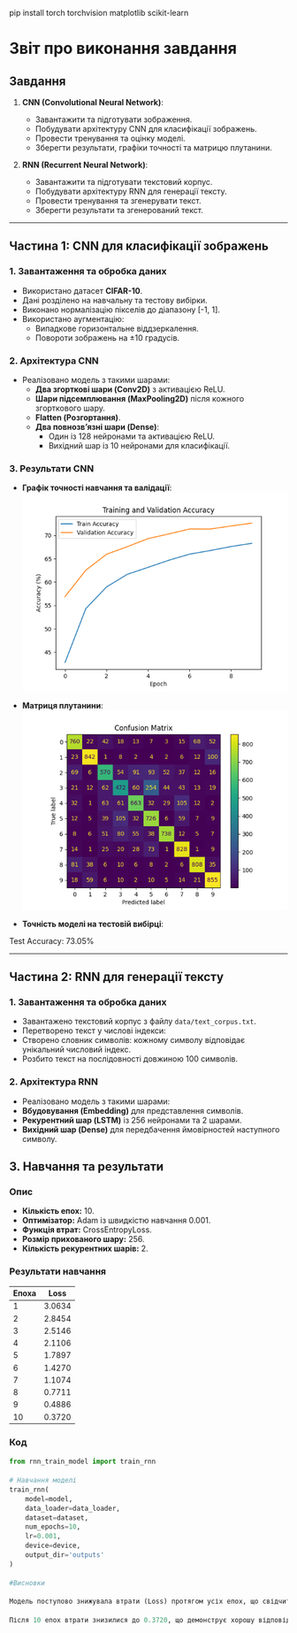pip install torch torchvision matplotlib scikit-learn

# Звіт про виконання завдання

## Завдання
1. **CNN (Convolutional Neural Network)**:
   - Завантажити та підготувати зображення.
   - Побудувати архітектуру CNN для класифікації зображень.
   - Провести тренування та оцінку моделі.
   - Зберегти результати, графіки точності та матрицю плутанини.

2. **RNN (Recurrent Neural Network)**:
   - Завантажити та підготувати текстовий корпус.
   - Побудувати архітектуру RNN для генерації тексту.
   - Провести тренування та згенерувати текст.
   - Зберегти результати та згенерований текст.

---

## Частина 1: CNN для класифікації зображень

### **1. Завантаження та обробка даних**
- Використано датасет **CIFAR-10**.
- Дані розділено на навчальну та тестову вибірки.
- Виконано нормалізацію пікселів до діапазону [-1, 1].
- Використано аугментацію:
  - Випадкове горизонтальне віддзеркалення.
  - Повороти зображень на ±10 градусів.

### **2. Архітектура CNN**
- Реалізовано модель з такими шарами:
  - **Два згорткові шари (Conv2D)** з активацією ReLU.
  - **Шари підсемплювання (MaxPooling2D)** після кожного згорткового шару.
  - **Flatten (Розгортання)**.
  - **Два повнозв’язні шари (Dense)**:
    - Один із 128 нейронами та активацією ReLU.
    - Вихідний шар із 10 нейронами для класифікації.

### **3. Результати CNN**
- **Графік точності навчання та валідації**:
  ![Training and Validation Accuracy](outputs/history.png)

- **Матриця плутанини**:
  ![Confusion Matrix](outputs/confusion_matrix.png)

- **Точність моделі на тестовій вибірці**:

Test Accuracy: 73.05%


---

## Частина 2: RNN для генерації тексту

### **1. Завантаження та обробка даних**
- Завантажено текстовий корпус з файлу `data/text_corpus.txt`.
- Перетворено текст у числові індекси:
- Створено словник символів: кожному символу відповідає унікальний числовий індекс.
- Розбито текст на послідовності довжиною 100 символів.

### **2. Архітектура RNN**
- Реалізовано модель з такими шарами:
- **Вбудовування (Embedding)** для представлення символів.
- **Рекурентний шар (LSTM)** із 256 нейронами та 2 шарами.
- **Вихідний шар (Dense)** для передбачення ймовірностей наступного символу.

## 3. Навчання та результати

### Опис
- **Кількість епох:** 10.
- **Оптимізатор:** Adam із швидкістю навчання 0.001.
- **Функція втрат:** CrossEntropyLoss.
- **Розмір прихованого шару:** 256.
- **Кількість рекурентних шарів:** 2.

### Результати навчання
| Епоха | Loss   |
| ----- | ------ |
| 1     | 3.0634 |
| 2     | 2.8454 |
| 3     | 2.5146 |
| 4     | 2.1106 |
| 5     | 1.7897 |
| 6     | 1.4270 |
| 7     | 1.1074 |
| 8     | 0.7711 |
| 9     | 0.4886 |
| 10    | 0.3720 |

### Код
```python
from rnn_train_model import train_rnn

# Навчання моделі
train_rnn(
    model=model,
    data_loader=data_loader,
    dataset=dataset,
    num_epochs=10,
    lr=0.001,
    device=device,
    output_dir='outputs'
)

#Висновки

Модель поступово знижувала втрати (Loss) протягом усіх епох, що свідчить про успішне навчання.

Після 10 епох втрати знизилися до 0.3720, що демонструє хорошу відповідність навчальному корпусу.
